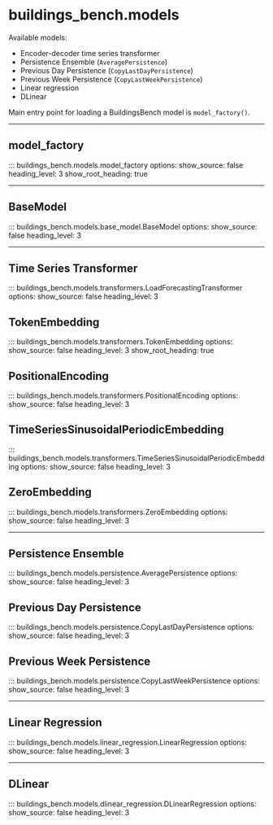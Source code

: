# buildings_bench.models

Available models:

- Encoder-decoder time series transformer
- Persistence Ensemble (`AveragePersistence`)
- Previous Day Persistence (`CopyLastDayPersistence`)
- Previous Week Persistence (`CopyLastWeekPersistence`)
- Linear regression
- DLinear

Main entry point for loading a BuildingsBench model is `model_factory()`.

---

## model_factory

::: buildings_bench.models.model_factory
    options:
        show_source: false
        heading_level: 3
        show_root_heading: true

---

## BaseModel

::: buildings_bench.models.base_model.BaseModel
    options:
        show_source: false
        heading_level: 3
        

---

## Time Series Transformer

::: buildings_bench.models.transformers.LoadForecastingTransformer
    options:
        show_source: false
        heading_level: 3
        

## TokenEmbedding

::: buildings_bench.models.transformers.TokenEmbedding
    options:
        show_source: false
        heading_level: 3
        show_root_heading: true
        
## PositionalEncoding

::: buildings_bench.models.transformers.PositionalEncoding
    options:
        show_source: false
        heading_level: 3
        
## TimeSeriesSinusoidalPeriodicEmbedding

::: buildings_bench.models.transformers.TimeSeriesSinusoidalPeriodicEmbedding
    options:
        show_source: false
        heading_level: 3
        
## ZeroEmbedding

::: buildings_bench.models.transformers.ZeroEmbedding
    options:
        show_source: false
        heading_level: 3
        
        
---

## Persistence Ensemble

::: buildings_bench.models.persistence.AveragePersistence
    options:
        show_source: false
        heading_level: 3
        

## Previous Day Persistence

::: buildings_bench.models.persistence.CopyLastDayPersistence
    options:
        show_source: false
        heading_level: 3
        

## Previous Week Persistence

::: buildings_bench.models.persistence.CopyLastWeekPersistence
    options:
        show_source: false
        heading_level: 3
        

---

## Linear Regression 

::: buildings_bench.models.linear_regression.LinearRegression
    options:
        show_source: false
        heading_level: 3
        

---

## DLinear

::: buildings_bench.models.dlinear_regression.DLinearRegression
    options:
        show_source: false
        heading_level: 3
        
